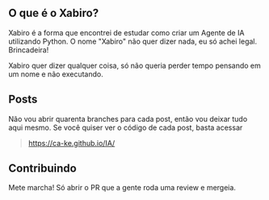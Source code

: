 ## O que é o Xabiro?
Xabiro é a forma que encontrei de estudar como criar um Agente de IA utilizando Python. O nome "Xabiro" não quer dizer nada, eu só achei legal. Brincadeira!

Xabiro quer dizer qualquer coisa, só não queria perder tempo pensando em um nome e não executando.

## Posts
Não vou abrir quarenta branches para cada post, então vou deixar tudo aqui mesmo. Se você quiser ver o código de cada post, basta acessar

> https://ca-ke.github.io/IA/

## Contribuindo
Mete marcha! Só abrir o PR que a gente roda uma review e mergeia.
